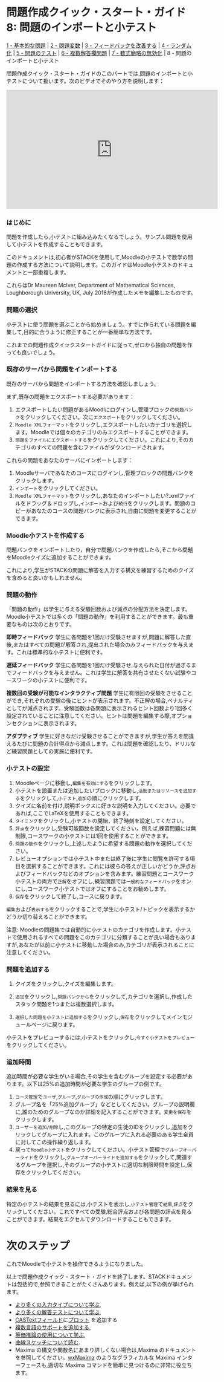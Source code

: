 # 問題作成クイック・スタート・ガイド 8: 問題のインポートと小テスト

[1 - 基本的な問題](Authoring_quick_start_1.md) | [2 - 問題変数](Authoring_quick_start_2.md) | [3 - フィードバックを改善する](Authoring_quick_start_3.md) | [4 - ランダム化](Authoring_quick_start_4.md) | [5 - 問題のテスト](Authoring_quick_start_5.md) | [6 - 複数解答欄問題](Authoring_quick_start_6.md) | [7 - 数式簡略の無効化](Authoring_quick_start_7.md) | 8 - 問題のインポートと小テスト

問題作成クイック・スタート・ガイドのこのパートでは,問題のインポートと小テストについて扱います。次のビデオでそのやり方を説明します：

<iframe width="560" height="315" src="https://www.youtube.com/embed/P3bDdNVC6g0" frameborder="0" allowfullscreen></iframe>

### はじめに

問題を作成したら,小テストに組み込みたくなるでしょう。サンプル問題を使用して小テストを作成することもできます。

このドキュメントは,初心者がSTACKを使用して,Moodleの小テストで数学の問題の作成する方法について説明します。このガイドはMoodle小テストのドキュメントと一部重複します。

これらはDr Maureen McIver, Department of Mathematical Sciences, Loughborough University, UK, July 2016が作成したメモを編集したものです。

### 問題の選択

小テストに使う問題を選ぶことから始めましょう。すでに作られている問題を編集して,目的に合うように修正することが一番簡単な方法です。

これまでの問題作成クイックスタートガイドに従って,ゼロから独自の問題を作っても良いでしょう。

### 既存のサーバから問題をインポートする

既存のサーバから問題をインポートする方法を確認しましょう。

まず,既存の問題をエクスポートする必要があります：

1. エクスポートしたい問題があるMoodlにログインし,管理ブロックの`問題バンク`をクリックしてください。次に`エクスポート`をクリックしてください。
2. `Moodle XMLフォーマット`をクリックし,エクスポートしたいカテゴリを選択します。Moodleでは個々のカテゴリのみエクスポートすることができます。
3. `問題をファイルにエクスポートする`をクリックしてください。これにより,そのカテゴリのすべての問題を含むファイルがダウンロードされます。

これらの問題をあなたのサーバにインポートします：

1. Moodleサーバであなたのコースにログインし,管理ブロックの問題バンクをクリックします。
2. `インポート`をクリックしてください。
3. `Moodle XMLフォーマット`をクリックし,あなたのインポートしたい?.xmlファイルをドラッグ＆ドロップし,`インポート`および`続行`をクリックします。問題のコピーがあなたのコースの問題バンクに表示され,自由に問題を変更することができます。

### Moodle小テストを作成する

問題バンクをインポートしたり，自分で問題バンクを作成したら,そこから問題をMoodleクイズに追加することができます。

これにより,学生がSTACKの問題に解答を入力する構文を練習するためのクイズを含めると良いかもしれません。

### 問題の動作

「問題の動作」は学生に与える受験回数および減点の分配方法を決定します。Moodle小テストでは多くの「問題の動作」を利用することができます。最も重要なものは次のとおりです。

**即時フィードバック**
学生に各問題を1回だけ受験させますが,問題に解答した直後,またはすべての問題が解答され,提出された場合のみフィードバックを与えます。これは標準的な小テストに便利です。

**遅延フィードバック**
学生に各問題を1回だけ受験させ,与えられた日付が過ぎるまでフィードバックを与えません。これは学生に解答を共有させたくない試験やコースワークの小テストに便利です。

**複数回の受験が可能なインタラクティブ問題**
学生に有限回の受験をさせることができ,それぞれの受験の後にヒントが表示されます。不正解の場合,ペナルティとしてが減点されます。受験回数は各問題に表示されるヒント回数より1回多く設定されていることに注意してください。ヒントは問題を編集する際,オプションセクションに表示されます。

**アダプティブ**
学生に好きなだけ受験させることができますが,学生が答えを間違えるたびに問題の合計得点から減点します。これは問題を確認したり、ドリルなど練習問題としての実施に便利です。

### 小テストの設定

1. Moodleページに移動し,`編集を有効にする`をクリックします。
2. 小テストを設置または追加したいブロックに移動し,`活動またはリソースを追加する`をクリックして,`小テスト`,`追加`の順にクリックします。
3. クイズに名前を付け,説明ボックスに好きな説明を入力してください。必要であれば,ここでLaTeXを使用することもできます。 
4. `タイミング`をクリックし,小テストの開始，終了時刻を設定してください。  
5. `評点`をクリックし,受験可能回数を設定してください。例えば,練習問題には無制限,コースワークの小テストには1回を使用することができます。
6. `問題の動作`をクリックし,上述したように希望する問題の動作を選択してください。
7. レビューオプションでは小テスト中または終了後に学生に閲覧を許可する項目を選択することができます。これには彼らの答えが正しいかどうか,評点およびフィードバックなどのオプションを含みます。練習問題とコースワーク小テストの両方で`正解`をオフにし,練習問題では`一般的なフィードバック`をオンにし,コースワーク小テストではオフにすることをお勧めします。
8. `保存`をクリックして終了し,コースに戻ります。 

`編集`および`表示する`をクリックすることで,学生に小テスト/トピックを表示するかどうか切り替えることができます。

注意: Moodleの問題集では自動的に小テストのカテゴリを作成します。小テストで使用されるすべての問題をこのカテゴリに分類することが良い場合もありますが,あなたが以前に小テストに移動した場合のみ,カテゴリが表示されることに注意してください。


### 問題を追加する

1. クイズをクリックし,クイズを編集します。

2. `追加`をクリックし,`問題バンクから`をクリックして,カテゴリを選択し,作成したスタック問題を1つまたは複数選択します。
3. `選択した問題を小テストに追加する`をクリックし,`保存`をクリックしてメインモジュールページに戻ります。

小テストをプレビューするには,小テストをクリックし,`今すぐ小テストをプレビュー`をクリックしてください。

### 追加時間

追加時間が必要な学生がいる場合,その学生を含むグループを設定する必要があります。以下は25%の追加時間が必要な学生のグループの例です。

1. `コース管理`で`ユーザ`,`グループ`,`グループの作成`の順にクリックします。
2. グループ名を「25%追加グループ」などとしてください。グループの説明欄に,誰のためのグループなのか詳細を記入することができます。`変更を保存`をクリックします。
3. `ユーザーを追加/削除`し,このグループの特定の生徒のIDをクリックし,追加をクリックしてグループに入れます。このグループに入れる必要のある学生全員に対してこの操作繰り返します。
4. 戻って`Moodle小テスト`をクリックしてください。小テスト管理で`グループオーバーライド`をクリックし,`グループオーバーライドを追加する`をクリックして,関連するグループを選択し,そのグループの小テストに適切な制限時間を設定し,保存をクリックしてください。

### 結果を見る

特定の小テストの結果を見るには,小テストを表示し,`小テスト管理`で`結果`,`評点`をクリックしてください。これですべての受験,総合評点および各問題の評点を見ることができます。結果をエクセルでダウンロードすることもできます。

# 次のステップ

これでMoodleで小テストを操作できるようになりました。

以上で問題作成クイック・スタート・ガイドを終了します。STACKドキュメントは包括的で,参照できることがたくさんあります。例えば,以下の例が挙げられます。

- [より多くの入力タイプについて学ぶ](/Authoring/Inputs.md),
- [より多くの解答テストについて学ぶ](/Authoring/Answer_Tests/index.md),
- [CASTextフィールド](/Authoring/CASText.md)に[プロット](../Plots/Plots.md)  を追加する
- [複数言語のサポートを追加する](/Authoring/Languages.md),
- [等価推論の使用について学ぶ](/Authoring/Equivalence_reasoning.md),
- [曲線スケッチについて読む](/Topics/Curve_sketching.md).
- Maxima の構文や関数名にあまり詳しくない場合は,Maxima のドキュメントを参照してください。[wxMaxima](http://andrejv.github.com/wxmaxima/) のようなグラフィカルな Maxima インターフェースも,適切な Maxima コマンドを簡単に見つけるのに非常に役立ちます。
